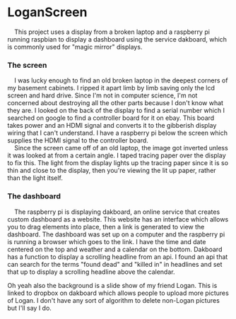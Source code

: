<H1>LoganScreen</H1>
<p>&nbsp;&nbsp;&nbsp;&nbsp;This project uses a display from a broken laptop and a raspberry pi running raspbian to display a dashboard using the service dakboard,
  which is commonly used for "magic mirror" displays.</p>
  <H3>The screen</H3>
  <p>&nbsp;&nbsp;&nbsp;&nbsp;I was lucky enough to find an old broken laptop in the deepest corners of my basement cabinets. I ripped it apart limb by limb saving only the lcd screen and
  hard drive. Since I'm not in computer science, I'm not concerned about destroying all the other parts because I don't know what they are. I looked on the back of the
  display to find a serial number which I searched on google to find a controller board for it on ebay. This board takes power and an HDMI signal and converts it to the 
  gibberish display wiring that I can't understand. I have a raspberry pi below the screen which supplies the HDMI signal to the controller board. <br>
   &nbsp;&nbsp;&nbsp;&nbsp;Since the screen came off of an old laptop, the image got inverted unless it was looked at from a certain angle. I taped tracing paper over the display to fix this.
   The light from the display lights up the tracing paper since it is so thin and close to the display, then you're viewing the lit up paper, rather than the light itself.</p>
  
  <H3>The dashboard</H3>
  <p>&nbsp;&nbsp;&nbsp;&nbsp;The raspberry pi is displaying dakboard, an online service that creates custom dashboard as a website. This website has an interface which allows you to drag elements 
  into place, then a link is generated to view the dashboard. The dashboard was set up on a computer and the raspberry pi is running a browser which goes to the link. I have
  the time and date centered on the top and weather and a calendar on the bottom. Dakboard has a function to display a scrolling headline from an api. I found an api that can
  search for the terms "found dead" and "killed in" in headlines and set that up to display a scrolling headline above the calendar. </p>
  
  <p>Oh yeah also the background is a slide show of my friend Logan. This is linked to dropbox on dakboard which allows people to upload more pictures of Logan.
      I don't have any sort of algorithm to delete non-Logan pictures but I'll say I do.</p>
